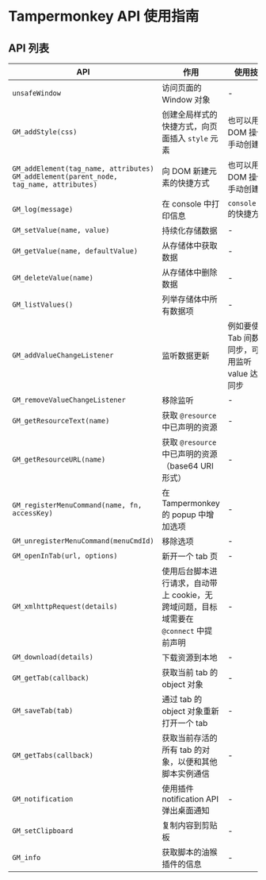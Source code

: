 # Tampermonkey API 使用指南

## API 列表

| API                                                                                      | 作用                                                                                  | 使用技巧                                           |
| ---------------------------------------------------------------------------------------- | ------------------------------------------------------------------------------------- | -------------------------------------------------- |
| `unsafeWindow`                                                                           | 访问页面的 Window 对象                                                                | -                                                  |
| `GM_addStyle(css)`                                                                       | 创建全局样式的快捷方式，向页面插入 `style` 元素                                       | 也可以用 DOM 操作手动创建                          |
| `GM_addElement(tag_name, attributes)` `GM_addElement(parent_node, tag_name, attributes)` | 向 DOM 新建元素的快捷方式                                                             | 也可以用 DOM 操作手动创建                          |
| `GM_log(message)`                                                                        | 在 console 中打印信息                                                                 | `console.log` 的快捷方式                           |
| `GM_setValue(name, value)`                                                               | 持续化存储数据                                                                        | -                                                  |
| `GM_getValue(name, defaultValue)`                                                        | 从存储体中获取数据                                                                    | -                                                  |
| `GM_deleteValue(name)`                                                                   | 从存储体中删除数据                                                                    | -                                                  |
| `GM_listValues()`                                                                        | 列举存储体中所有数据项                                                                | -                                                  |
| `GM_addValueChangeListener`                                                              | 监听数据更新                                                                          | 例如要使 Tab 间数据同步，可以用监听 value 达成同步 |
| `GM_removeValueChangeListener`                                                           | 移除监听                                                                              | -                                                  |
| `GM_getResourceText(name)`                                                               | 获取 `@resource` 中已声明的资源                                                       | -                                                  |
| `GM_getResourceURL(name)`                                                                | 获取 `@resource` 中已声明的资源（base64 URI 形式）                                    | -                                                  |
| `GM_registerMenuCommand(name, fn, accessKey)`                                            | 在 Tampermonkey 的 popup 中增加选项                                                   | -                                                  |
| `GM_unregisterMenuCommand(menuCmdId)`                                                    | 移除选项                                                                              | -                                                  |
| `GM_openInTab(url, options)`                                                             | 新开一个 tab 页                                                                       | -                                                  |
| `GM_xmlhttpRequest(details)`                                                             | 使用后台脚本进行请求，自动带上 cookie，无跨域问题，目标域需要在 `@connect` 中提前声明 | -                                                  |
| `GM_download(details)`                                                                   | 下载资源到本地                                                                        | -                                                  |
| `GM_getTab(callback)`                                                                    | 获取当前 tab 的 object 对象                                                           | -                                                  |
| `GM_saveTab(tab)`                                                                        | 通过 tab 的 object 对象重新打开一个 tab                                               | -                                                  |
| `GM_getTabs(callback)`                                                                   | 获取当前存活的所有 tab 的对象，以便和其他脚本实例通信                                 | -                                                  |
| `GM_notification`                                                                        | 使用插件 notification API 弹出桌面通知                                                | -                                                  |
| `GM_setClipboard`                                                                        | 复制内容到剪贴板                                                                      | -                                                  |
| `GM_info`                                                                                | 获取脚本的油猴插件的信息                                                              | -                                                  |
